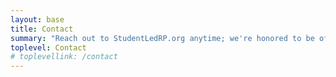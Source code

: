 ```yaml
---
layout: base
title: Contact
summary: "Reach out to StudentLedRP.org anytime; we're honored to be of service."
toplevel: Contact
# toplevellink: /contact
---
```




